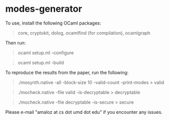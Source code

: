 modes-generator
===============
To use, install the following OCaml packages:

> core, cryptokit, dolog, ocamlfind (for compilation), ocamlgraph

Then run:

> ocaml setup.ml -configure

> ocaml setup.ml -build

To reproduce the results from the paper, run the following:

> ./mosynth.native -all -block-size 10 -valid-count -print-modes > valid

> ./mocheck.native -file valid -is-decryptable > decryptable

> ./mocheck.native -file decryptable -is-secure > secure

Please e-mail "amaloz at cs dot umd dot edu" if you encounter any issues.
